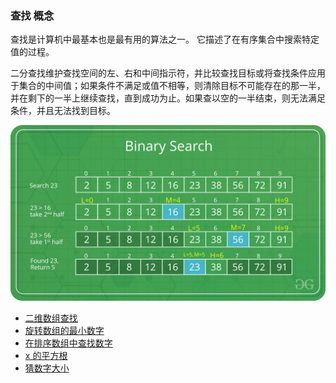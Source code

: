 <!--
 * @Author: zhangyu
 * @Email: zhangdulin@outlook.com
 * @Date: 2021-06-28 10:40:43
 * @LastEditors: zhangyu
 * @LastEditTime: 2022-11-09 20:23:00
 * @Description:
-->

### 查找 概念

查找是计算机中最基本也是最有用的算法之一。 它描述了在有序集合中搜索特定值的过程。

二分查找维护查找空间的左、右和中间指示符，并比较查找目标或将查找条件应用于集合的中间值；如果条件不满足或值不相等，则清除目标不可能存在的那一半，并在剩下的一半上继续查找，直到成功为止。如果查以空的一半结束，则无法满足条件，并且无法找到目标。

![查找!](../image/Tq6OW3iBvRljHM4.png "查找图示")

- [二维数组查找](/arithmetic/find/array.md)
- [旋转数组的最小数字](/arithmetic/find/min.md)
- [在排序数组中查找数字](/arithmetic/find/num.md)
- [x 的平方根](/arithmetic/find/array.md)
- [猜数字大小](/arithmetic/find/array.md)

<Gitalk />
